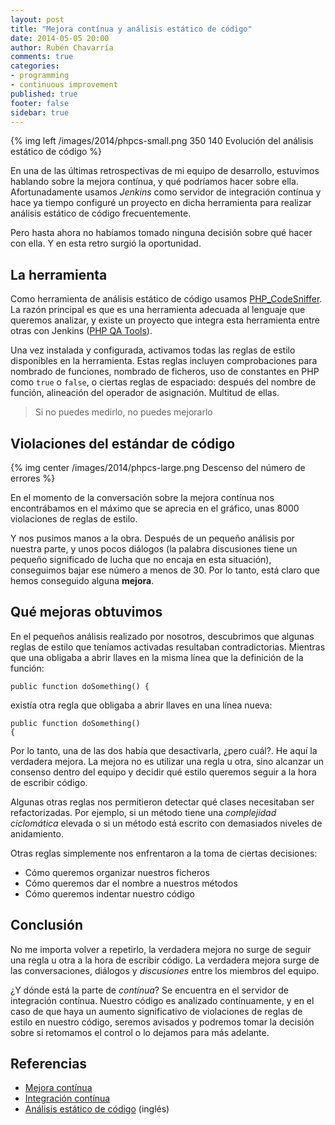 ```yaml
---
layout: post
title: "Mejora contínua y análisis estático de código"
date: 2014-05-05 20:00
author: Rubén Chavarría
comments: true
categories: 
- programming
- continuous improvement
published: true
footer: false
sidebar: true
---
```


{% img left /images/2014/phpcs-small.png 350 140 Evolución del análisis estático de código %}

En una de las últimas retrospectivas de mi equipo de desarrollo, estuvimos
hablando sobre la mejora contínua, y qué podríamos hacer sobre ella. Afortunadamente
usamos *Jenkins* como servidor de integración contínua y hace ya tiempo configuré
un proyecto en dicha herramienta para realizar análisis estático de código frecuentemente.

Pero hasta ahora no habíamos tomado ninguna decisión sobre qué hacer con ella. Y
en esta retro surgió la oportunidad. 

<!-- more -->

## La herramienta

Como herramienta de análisis estático de código usamos 
[PHP_CodeSniffer](https://github.com/squizlabs/PHP_CodeSniffer). La razón
principal es que es una herramienta adecuada al lenguaje que queremos analizar, y
existe un proyecto que integra esta herramienta entre otras con Jenkins
([PHP QA Tools](http://phpqatools.org)).

Una vez instalada y configurada, activamos todas las reglas de estilo disponibles
en la herramienta. Estas reglas incluyen comprobaciones para nombrado de funciones,
nombrado de ficheros, uso de constantes en PHP como `true` o `false`, o ciertas
reglas de espaciado: después del nombre de función, alineación del operador de
asignación. Multitud de ellas.

> Si no puedes medirlo, no puedes mejorarlo

## Violaciones del estándar de código

{% img center /images/2014/phpcs-large.png Descenso del número de errores %}

En el momento de la conversación sobre la mejora contínua nos encontrábamos en
el máximo que se aprecia en el gráfico, unas 8000 violaciones de reglas de 
estilo.

Y nos pusimos manos a la obra. Después de un pequeño análisis por nuestra parte,
y unos pocos diálogos (la palabra discusiones tiene un pequeño significado de
lucha que no encaja en esta situación), conseguimos bajar ese número a menos de
30. Por lo tanto, está claro que hemos conseguido alguna **mejora**.

## Qué mejoras obtuvimos

En el pequeños análisis realizado por nosotros, descubrimos que algunas reglas de
estilo que teníamos activadas resultaban contradictorias. Mientras que una
obligaba a abrir llaves en la misma línea que la definición de la función:

	public function doSomething() {

existía otra regla que obligaba a abrir llaves en una línea nueva:

	public function doSomething()
	{

Por lo tanto, una de las dos había que desactivarla, ¿pero cuál?. He aquí la 
verdadera mejora. La mejora no es utilizar una regla u otra, sino alcanzar un
consenso dentro del equipo y decidir qué estilo queremos seguir a la hora de
escribir código. 

Algunas otras reglas nos permitieron detectar qué clases necesitaban ser 
refactorizadas. Por ejemplo, si un método tiene una *complejidad ciclomática*
elevada o si un método está escrito con demasiados niveles de anidamiento.

Otras reglas simplemente nos enfrentaron a la toma de ciertas decisiones:

- Cómo queremos organizar nuestros ficheros
- Cómo queremos dar el nombre a nuestros métodos
- Cómo queremos indentar nuestro código

## Conclusión

No me importa volver a repetirlo, la verdadera mejora no surge de seguir una
regla u otra a la hora de escribir código. La verdadera mejora surge de las
conversaciones, diálogos y *discusiones* entre los miembros del equipo.

¿Y dónde está la parte de *contínua*? Se encuentra en el servidor de integración
contínua. Nuestro código es analizado contínuamente, y en el caso de que haya
un aumento significativo de violaciones de reglas de estilo en nuestro código,
seremos avisados y podremos tomar la decisión sobre si retomamos el control
o lo dejamos para más adelante.

## Referencias

- [Mejora contínua](https://es.wikipedia.org/wiki/Proceso_de_mejora_continua)
- [Integración contínua](https://es.wikipedia.org/wiki/Integraci%C3%B3n_continua)
- [Análisis estático de código](https://en.wikipedia.org/wiki/Static_code_analysis)
(inglés)